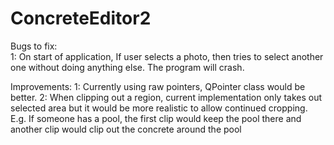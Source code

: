 # ConcreteEditor2

Bugs to fix:  
  1: On start of application, If user selects a photo, then tries to select another one without doing anything else.  The program will crash.


Improvements: 
  1:  Currently using raw pointers, QPointer class would be better.
  2:  When clipping out a region, current implementation only takes out selected area but it would be more realistic to allow continued cropping.  E.g. If someone has a pool, the first clip would keep the pool there and another clip would clip out the concrete around the pool
